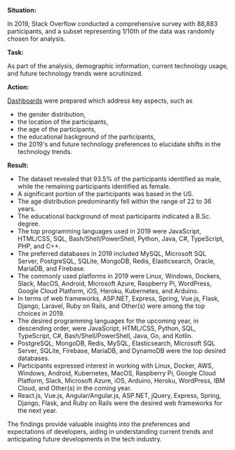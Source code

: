 **Situation:**

In 2019, Stack Overflow conducted a comprehensive survey with 88,883 participants, and a subset representing 1/10th of the data was randomly chosen for analysis.

**Task:**

As part of the analysis, demographic information, current technology usage, and future technology trends were scrutinized.

**Action:**

[Dashboards](https://dataplatform.cloud.ibm.com/dashboards/d99e4ca8-b5dc-475f-9e3d-a0ce25d6ba81/view/0463dc2a26e81ce25cabeee4079879022f302754b2bbd501d6d67b495d317497f36a1699c82c4f0cd9445730a0b8100f9b/) were prepared which address key aspects, such as
- the gender distribution,
- the location of the participants,
- the age of the participants,
- the educational background of the participants,
- the 2019's and future technology preferences to elucidate shifts in the technology trends.

**Result:**

- The dataset revealed that 93.5% of the participants identified as male, while the remaining participants identified as female.
- A significant portion of the participants was based in the US.
- The age distribution predominantly fell within the range of 22 to 36 years.
- The educational background of most participants indicated a B.Sc. degree.
- The top programming languages used in 2019 were JavaScript, HTML/CSS, SQL, Bash/Shell/PowerShell, Python, Java, C#, TypeScript, PHP, and C++.
- The preferred databases in 2019 included MySQL, Microsoft SQL Server, PostgreSQL, SQLite, MongoDB, Redis, Elasticsearch, Oracle, MariaDB, and Firebase.
- The commonly used platforms in 2019 were Linux, Windows, Dockers, Slack, MacOS, Android, Microsoft Azure, Raspberry Pi, WordPress, Google Cloud Platform, iOS, Heroku, Kubernetes, and Arduino.
- In terms of web frameworks, ASP.NET, Express, Spring, Vue.js, Flask, Django, Laravel, Ruby on Rails, and Other(s) were among the top choices in 2019.
- The desired programming languages for the upcoming year, in descending order, were JavaScript, HTML/CSS, Python, SQL, TypeScript, C#, Bash/Shell/PowerShell, Java, Go, and Kotlin.
- PostgreSQL, MongoDB, Redis, MySQL, Elasticsearch, Microsoft SQL Server, SQLite, Firebase, MariaDB, and DynamoDB were the top desired databases.
- Participants expressed interest in working with Linux, Docker, AWS, Windows, Android, Kubernetes, MacOS, Raspberry Pi, Google Cloud Platform, Slack, Microsoft Azure, iOS, Arduino, Heroku, WordPress, IBM Cloud, and Other(s) in the coming year.
- React.js, Vue.js, Angular/Angular.js, ASP.NET, jQuery, Express, Spring, Django, Flask, and Ruby on Rails were the desired web frameworks for the next year.

The findings provide valuable insights into the preferences and expectations of developers, aiding in understanding current trends and anticipating future developments in the tech industry.
